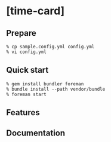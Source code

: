 # [time-card]

## Prepare
    % cp sample.config.yml config.yml
    % vi config.yml 

## Quick start
    % gem install bundler foreman
    % bundle install --path vendor/bundle
    % foreman start

## Features

## Documentation

